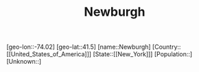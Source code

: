 ﻿---
title: "Newburgh"
location: [41.5,-74.02]
type: City
tags:
- geo/City


SpocWebEntityId: 32883
isDeleted: false
confidential: public

---
[geo-lon::-74.02]
[geo-lat::41.5]
[name::Newburgh]
[Country::[[United_States_of_America]]]
[State::[[New_York]]]
[Population::]
[Unknown::]


